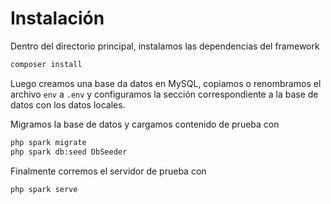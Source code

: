 # Instalación

Dentro del directorio principal, instalamos las dependencias del framework

```bash
composer install
```

Luego creamos una base da datos en MySQL, copiamos o renombramos el archivo
`env` a `.env` y configuramos la sección correspondiente a la base de datos
con los datos locales.

Migramos la base de datos y cargamos contenido de prueba con

```bash
php spark migrate
php spark db:seed DbSeeder
```

Finalmente corremos el servidor de prueba con

```bash
php spark serve
```


